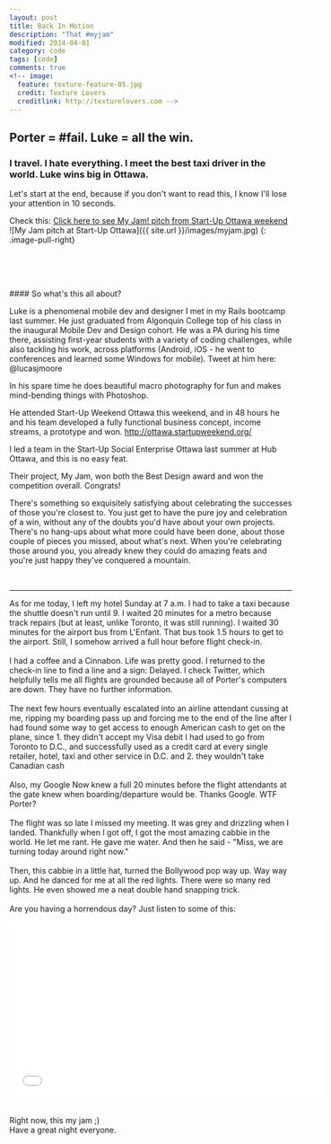 ```yaml
---
layout: post
title: Back In Motion
description: "That #myjam"
modified: 2014-04-01
category: code
tags: [code]
comments: true
<!-- image:
  feature: texture-feature-05.jpg
  credit: Texture Lovers
  creditlink: http://texturelovers.com -->
---
```


## Porter = #fail. Luke = all the win.

### I travel. I hate everything. I meet the best taxi driver in the world. Luke wins big in Ottawa. 

Let's start at the end, because if you don't want to read this, I know I'll lose your attention in 10 seconds.

Check this: 
 <a href="http://myjam.co" target="_blank">Click here to see My Jam! pitch from Start-Up Ottawa weekend</a>
![My Jam pitch at Start-Up Ottawa]({{ site.url }}/images/myjam.jpg)
{: .image-pull-right}

<br />
<br />
<br />
<p>
#### So what's this all about?
</p>
Luke is a phenomenal mobile dev and designer I met in my Rails bootcamp last summer. He just graduated from Algonquin College top of his class in the inaugural Mobile Dev and Design cohort. He was a PA during his time there, assisting first-year students with a variety of coding challenges, while also tackling his work, across platforms (Android, iOS - he went to conferences and learned some Windows for mobile). Tweet at him here: @lucasjmoore

In his spare time he does beautiful macro photography for fun and makes mind-bending things with Photoshop.

He attended Start-Up Weekend Ottawa this weekend, and in 48 hours he and his team developed a fully functional business concept, income streams, a prototype and won. http://ottawa.startupweekend.org/

I led a team in the Start-Up Social Enterprise Ottawa last summer at Hub Ottawa, and this is no easy feat. 

Their project, My Jam, won both the Best Design award and won the competition overall. Congrats!

There's something so exquisitely satisfying about celebrating the successes of those you're closest to. You just get to have the pure joy and celebration of a win, without any of the doubts you'd have about your own projects. There's no hang-ups about what more could have been done, about those couple of pieces you missed, about what's next. When you're celebrating those around you, you already knew they could do amazing feats and you're just happy they've conquered a mountain.

<br />
<hr />
As for me today, I left my hotel Sunday at 7 a.m. I had to take a taxi because the shuttle doesn't run until 9. I waited 20 minutes for a metro because track repairs (but at least, unlike Toronto, it was still running). I waited 30 minutes for the airport bus from L'Enfant. That bus took 1.5 hours to get to the airport. Still, I somehow arrived a full hour before flight check-in.
<br />
<br />
I had a coffee and a Cinnabon. Life was pretty good. I returned to the check-in line to find a line and a sign: Delayed. I check Twitter, which helpfully tells me all flights are grounded because all of Porter's computers are down. They have no further information.
<br />
<br />
The next few hours eventually escalated into an airline attendant cussing at me, ripping my boarding pass up and forcing me to the end of the line after I had found some way to get access to enough American cash to get on the plane, since 1. they didn't accept my Visa debit I had used to go from Toronto to D.C., and successfully used as a credit card at every single retailer, hotel, taxi and other service in D.C. and 2. they wouldn't take Canadian cash
<br />
<br />
Also, my Google Now knew a full 20 minutes before the flight attendants at the gate knew when boarding/departure would be. Thanks Google. WTF Porter?
<br />
<br />
The flight was so late I missed my meeting. It was grey and drizzling when I landed. Thankfully when I got off, I got the most amazing cabbie in the world. He let me rant. He gave me water. And then he said - "Miss, we are turning today around right now."
<br />
<br />
Then, this cabbie in a little hat, turned the Bollywood pop way up. Way way up. And he danced for me at all the red lights. There were so many red lights. He even showed me a neat double hand snapping trick.
<br />
<br />
Are you having a horrendous day? Just listen to some of this:
<br />
<p>
<iframe width="560" height="315" src="//www.youtube.com/watch?v=TT0APvQfS-A" frameborder="0"> </iframe>
</p>
<br />
Right now, this my jam ;)
<br />
Have a great night everyone.
